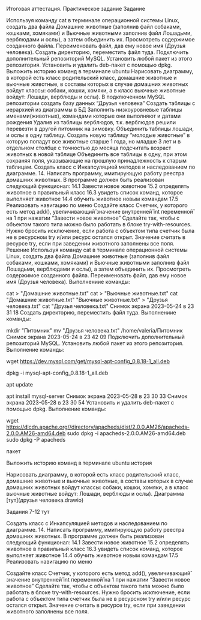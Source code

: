 Итоговая аттестация. Практическое задание
Задание

Используя команду cat в терминале операционной системы Linux, создать два файла Домашние животные (заполнив файл собаками, кошками, хомяками) и Вьючные животными заполнив файл Лошадьми, верблюдами и ослы), а затем объединить их. Просмотреть содержимое созданного файла. Переименовать файл, дав ему новое имя (Друзья человека).
Создать директорию, переместить файл туда.
Подключить дополнительный репозиторий MySQL. Установить любой пакет из этого репозитория.
Установить и удалить deb-пакет с помощью dpkg.
Выложить историю команд в терминале ubuntu
Нарисовать диаграмму, в которой есть класс родительский класс, домашние животные и вьючные животные, в составы которых в случае домашних животных войдут классы: собаки, кошки, хомяки, а в класс вьючные животные войдут: Лошади, верблюды и ослы).
В подключенном MySQL репозитории создать базу данных “Друзья человека”
Создать таблицы с иерархией из диаграммы в БД
Заполнить низкоуровневые таблицы именами(животных), командами которые они выполняют и датами рождения
Удалив из таблицы верблюдов, т.к. верблюдов решили перевезти в другой питомник на зимовку. Объединить таблицы лошади, и ослы в одну таблицу.
Создать новую таблицу “молодые животные” в которую попадут все животные старше 1 года, но младше 3 лет и в отдельном столбце с точностью до месяца подсчитать возраст животных в новой таблице
Объединить все таблицы в одну, при этом сохраняя поля, указывающие на прошлую принадлежность к старым таблицам.
Создать класс с Инкапсуляцией методов и наследованием по диаграмме. 14. Написать программу, имитирующую работу реестра домашних животных. В программе должен быть реализован следующий функционал: 14.1 Завести новое животное 15.2 определять животное в правильный класс 16.3 увидеть список команд, которое выполняет животное 14.4 обучить животное новым командам 17.5 Реализовать навигацию по меню
Создайте класс Счетчик, у которого есть метод add(), увеличивающий̆ значение внутренней̆ int переменной̆ на 1 при нажатии “Завести новое животное” Сделайте так, чтобы с объектом такого типа можно было работать в блоке try-with-resources. Нужно бросить исключение, если работа с объектом типа счетчик была не в ресурсном try и/или ресурс остался открыт. Значение считать в ресурсе try, если при заведении животного заполнены все поля.
Решение
Используя команду cat в терминале операционной системы Linux, создать два файла Домашние животные (заполнив файл собаками, кошками, хомяками) и Вьючные животными заполнив файл Лошадьми, верблюдами и ослы), а затем объединить их. Просмотреть содержимое созданного файла. Переименовать файл, дав ему новое имя (Друзья человека).
Выполнениие команды:

cat > "Домашние животные.txt"
cat > "Вьючные животные.txt"
cat "Домашние животные.txt" "Вьючные животные.txt" > "Друзья человека.txt"
cat "Друзья человека.txt"
Снимок экрана 2023-05-24 в 23 31 18
Создать директорию, переместить файл туда.
Выполнениие команды:

mkdir "Питомник"
mv "Друзья человека.txt" /home/valeria/Питомник
Снимок экрана 2023-05-24 в 23 42 09
Подключить дополнительный репозиторий MySQL. Установить любой пакет из этого репозитория.
Выполнение команды:

wget https://dev.mysql.com/get/mysql-apt-config_0.8.18-1_all.deb

dpkg -i mysql-apt-config_0.8.18-1_all.deb

apt update

apt install mysql-server
Снимок экрана 2023-05-28 в 23 30 33 Снимок экрана 2023-05-28 в 23 30 54
Установить и удалить deb-пакет с помощью dpkg.
Выполнение команды:

wget https://dlcdn.apache.org//directory/apacheds/dist/2.0.0.AM26/apacheds-2.0.0.AM26-amd64.deb
sudo dpkg -i apacheds-2.0.0.AM26-amd64.deb sudo dpkg -P apacheds

пакет

Выложить историю команд в терминале ubuntu
история

Нарисовать диаграмму, в которой есть класс родительский класс, домашние животные и вьючные животные, в составы которых в случае домашних животных войдут классы: собаки, кошки, хомяки, а в класс вьючные животные войдут: Лошади, верблюды и ослы).
Диаграмма [тут](друзья человека.drawio)

Задания 7-12 тут

Создать класс с Инкапсуляцией методов и наследованием по диаграмме. 14. Написать программу, имитирующую работу реестра домашних животных. В программе должен быть реализован следующий функционал: 14.1 Завести новое животное 15.2 определять животное в правильный класс 16.3 увидеть список команд, которое выполняет животное 14.4 обучить животное новым командам 17.5 Реализовать навигацию по меню

Создайте класс Счетчик, у которого есть метод add(), увеличивающий̆ значение внутренней̆ int переменной̆ на 1 при нажатии “Завести новое животное” Сделайте так, чтобы с объектом такого типа можно было работать в блоке try-with-resources. Нужно бросить исключение, если работа с объектом типа счетчик была не в ресурсном try и/или ресурс остался открыт. Значение считать в ресурсе try, если при заведении животного заполнены все поля.